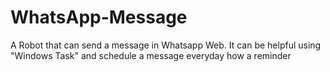 # WhatsApp-Message
A Robot that can send a message in Whatsapp Web. It can be helpful using "Windows Task" and schedule a message everyday how a reminder
